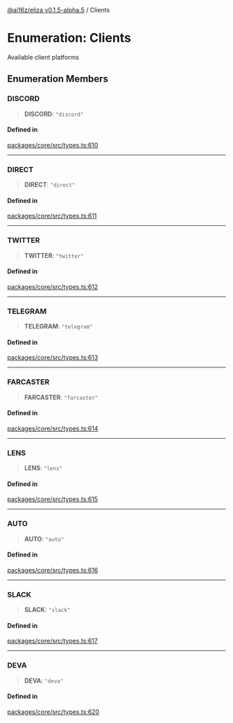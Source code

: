 [@ai16z/eliza v0.1.5-alpha.5](../index.md) / Clients

# Enumeration: Clients

Available client platforms

## Enumeration Members

### DISCORD

> **DISCORD**: `"discord"`

#### Defined in

[packages/core/src/types.ts:610](https://github.com/ai16z/eliza/blob/main/packages/core/src/types.ts#L610)

***

### DIRECT

> **DIRECT**: `"direct"`

#### Defined in

[packages/core/src/types.ts:611](https://github.com/ai16z/eliza/blob/main/packages/core/src/types.ts#L611)

***

### TWITTER

> **TWITTER**: `"twitter"`

#### Defined in

[packages/core/src/types.ts:612](https://github.com/ai16z/eliza/blob/main/packages/core/src/types.ts#L612)

***

### TELEGRAM

> **TELEGRAM**: `"telegram"`

#### Defined in

[packages/core/src/types.ts:613](https://github.com/ai16z/eliza/blob/main/packages/core/src/types.ts#L613)

***

### FARCASTER

> **FARCASTER**: `"farcaster"`

#### Defined in

[packages/core/src/types.ts:614](https://github.com/ai16z/eliza/blob/main/packages/core/src/types.ts#L614)

***

### LENS

> **LENS**: `"lens"`

#### Defined in

[packages/core/src/types.ts:615](https://github.com/ai16z/eliza/blob/main/packages/core/src/types.ts#L615)

***

### AUTO

> **AUTO**: `"auto"`

#### Defined in

[packages/core/src/types.ts:616](https://github.com/ai16z/eliza/blob/main/packages/core/src/types.ts#L616)

***

### SLACK

> **SLACK**: `"slack"`

#### Defined in

[packages/core/src/types.ts:617](https://github.com/ai16z/eliza/blob/main/packages/core/src/types.ts#L617)

***

### DEVA

> **DEVA**: `"deva"`
#### Defined in

[packages/core/src/types.ts:620](https://github.com/ai16z/eliza/blob/main/packages/core/src/types.ts#L620)

